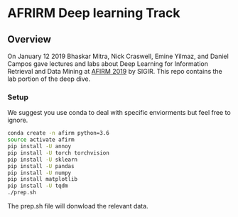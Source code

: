 # AFRIRM Deep learning Track
## Overview
On January 12 2019 Bhaskar Mitra, Nick Craswell, Emine Yilmaz, and Daniel Campos gave lectures and labs about Deep Learning for Information Retrieval and Data Mining at [AFIRM 2019](http://sigir.org/afirm2019/) by SIGIR. This repo contains the lab portion of the deep dive. 
### Setup
We suggest you use conda to deal with specific enviorments but feel free to ignore.
```bash
conda create -n afirm python=3.6
source activate afirm
pip install -U annoy
pip install -U torch torchvision
pip install -U sklearn
pip install -U pandas
pip install -U numpy
pip install matplotlib
pip install -U tqdm
./prep.sh
```
The prep.sh file will donwload the relevant data.


